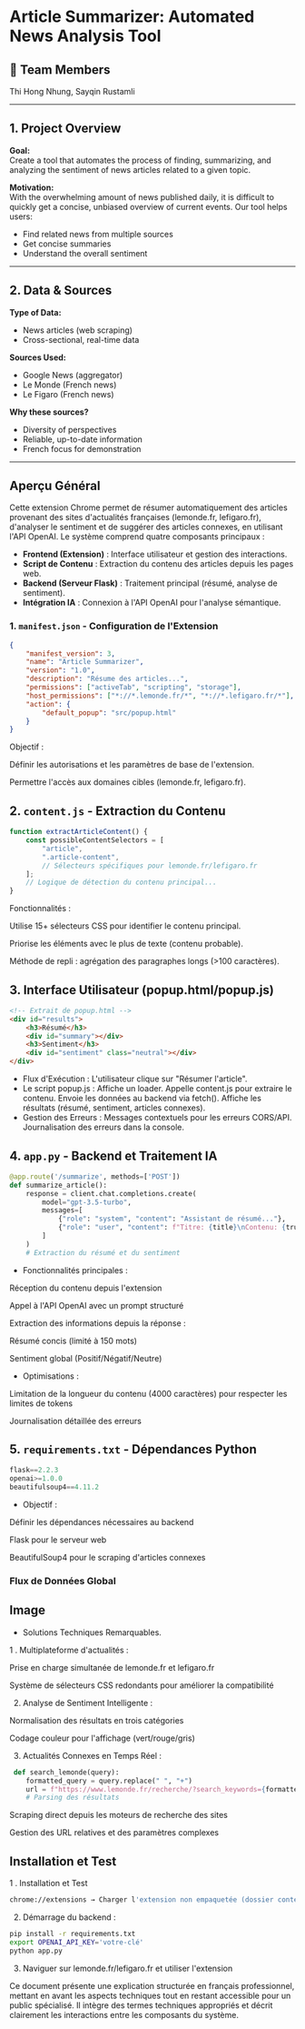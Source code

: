 # Article Summarizer: Automated News Analysis Tool

## 👥 Team Members

Thi Hong Nhung,
Sayqin Rustamli

---

## 1. Project Overview

**Goal:**  
Create a tool that automates the process of finding, summarizing, and analyzing the sentiment of news articles related to a given topic.

**Motivation:**  
With the overwhelming amount of news published daily, it is difficult to quickly get a concise, unbiased overview of current events. Our tool helps users:

- Find related news from multiple sources
- Get concise summaries
- Understand the overall sentiment

---

## 2. Data & Sources

**Type of Data:**

- News articles (web scraping)
- Cross-sectional, real-time data

**Sources Used:**

- Google News (aggregator)
- Le Monde (French news)
- Le Figaro (French news)

**Why these sources?**

- Diversity of perspectives
- Reliable, up-to-date information
- French focus for demonstration

---

## Aperçu Général
Cette extension Chrome permet de résumer automatiquement des articles provenant des sites d'actualités françaises (lemonde.fr, lefigaro.fr), d'analyser le sentiment et de suggérer des articles connexes, en utilisant l'API OpenAI. Le système comprend quatre composants principaux :
- **Frontend (Extension)** : Interface utilisateur et gestion des interactions.
- **Script de Contenu** : Extraction du contenu des articles depuis les pages web.
- **Backend (Serveur Flask)** : Traitement principal (résumé, analyse de sentiment).
- **Intégration IA** : Connexion à l'API OpenAI pour l'analyse sémantique.

### 1. `manifest.json` - Configuration de l'Extension
```json
{
    "manifest_version": 3,
    "name": "Article Summarizer",
    "version": "1.0",
    "description": "Résume des articles...",
    "permissions": ["activeTab", "scripting", "storage"],
    "host_permissions": ["*://*.lemonde.fr/*", "*://*.lefigaro.fr/*"],
    "action": {
        "default_popup": "src/popup.html"
    }
}
```

Objectif :

Définir les autorisations et les paramètres de base de l'extension.

Permettre l'accès aux domaines cibles (lemonde.fr, lefigaro.fr).

## 2. `content.js` - Extraction du Contenu

``` javascript
function extractArticleContent() {
    const possibleContentSelectors = [
        "article", 
        ".article-content",
        // Sélecteurs spécifiques pour lemonde.fr/lefigaro.fr
    ];
    // Logique de détection du contenu principal...
}
```
Fonctionnalités :

Utilise 15+ sélecteurs CSS pour identifier le contenu principal.

Priorise les éléments avec le plus de texte (contenu probable).

Méthode de repli : agrégation des paragraphes longs (>100 caractères).

## 3. Interface Utilisateur (popup.html/popup.js)

```html
<!-- Extrait de popup.html -->
<div id="results">
    <h3>Résumé</h3>
    <div id="summary"></div>
    <h3>Sentiment</h3>
    <div id="sentiment" class="neutral"></div>
</div>
```
- Flux d'Exécution :
L'utilisateur clique sur "Résumer l'article".
- Le script popup.js :
    Affiche un loader.
    Appelle content.js pour extraire le contenu.
    Envoie les données au backend via fetch().
    Affiche les résultats (résumé, sentiment, articles connexes).
- Gestion des Erreurs :
    Messages contextuels pour les erreurs CORS/API.
    Journalisation des erreurs dans la console.

## 4. ` app.py ` - Backend et Traitement IA

``` python 
@app.route('/summarize', methods=['POST'])
def summarize_article():
    response = client.chat.completions.create(
        model="gpt-3.5-turbo",
        messages=[
            {"role": "system", "content": "Assistant de résumé..."},
            {"role": "user", "content": f"Titre: {title}\nContenu: {truncated_content}"}
        ]
    )
    # Extraction du résumé et du sentiment
```
- Fonctionnalités principales :

Réception du contenu depuis l'extension

Appel à l'API OpenAI avec un prompt structuré

Extraction des informations depuis la réponse :

Résumé concis (limité à 150 mots)

Sentiment global (Positif/Négatif/Neutre)

- Optimisations :

Limitation de la longueur du contenu (4000 caractères) pour respecter les limites de tokens

Journalisation détaillée des erreurs

## 5. ` requirements.txt ` - Dépendances Python
``` python
flask==2.2.3
openai>=1.0.0
beautifulsoup4==4.11.2
```
- Objectif :

Définir les dépendances nécessaires au backend

Flask pour le serveur web

BeautifulSoup4 pour le scraping d'articles connexes

### Flux de Données Global

## Image



- Solutions Techniques Remarquables.

1 . Multiplateforme d'actualités :

Prise en charge simultanée de lemonde.fr et lefigaro.fr

Système de sélecteurs CSS redondants pour améliorer la compatibilité

2. Analyse de Sentiment Intelligente :

Normalisation des résultats en trois catégories

Codage couleur pour l'affichage (vert/rouge/gris)

3. Actualités Connexes en Temps Réel :
``` python
 def search_lemonde(query):
    formatted_query = query.replace(" ", "+")
    url = f"https://www.lemonde.fr/recherche/?search_keywords={formatted_query}"
    # Parsing des résultats
```

Scraping direct depuis les moteurs de recherche des sites

Gestion des URL relatives et des paramètres complexes


## Installation et Test

1 . Installation et Test

``` bash
chrome://extensions → Charger l'extension non empaquetée (dossier contenant manifest.json)
```
2. Démarrage du backend :

``` bash
pip install -r requirements.txt
export OPENAI_API_KEY='votre-clé'
python app.py
```
3. Naviguer sur lemonde.fr/lefigaro.fr et utiliser l'extension

Ce document présente une explication structurée en français professionnel,
mettant en avant les aspects techniques tout en restant accessible pour un public spécialisé. 
Il intègre des termes techniques appropriés et décrit clairement les interactions entre les composants du système.
